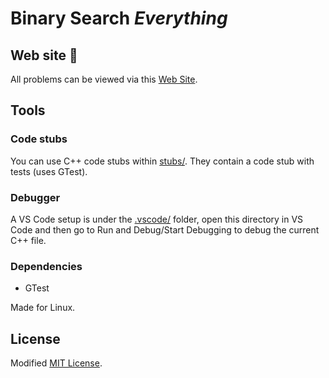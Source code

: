 # Binary Search *Everything*
## Web site :rocket:
All problems can be viewed via this [Web Site](https://cc618.github.io/Binary-Search-Everything).

## Tools
### Code stubs
You can use C++ code stubs within [stubs/](stubs).
They contain a code stub with tests (uses GTest).

### Debugger
A VS Code setup is under the [.vscode/](.vscode) folder, open this directory
in VS Code and then go to Run and Debug/Start Debugging to debug the current
C++ file.

### Dependencies
- GTest

Made for Linux.

## License
Modified [MIT License](LICENSE).
